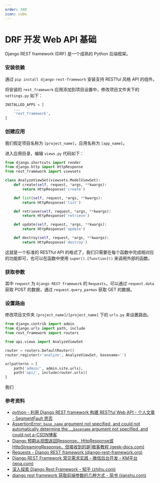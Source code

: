 ```yaml
---
order: 340
icon: cube
---
```


# DRF 开发 Web API 基础

Django REST framework (DRF) 是一个成熟的 Python 后端框架。

### 安装依赖

通过 `pip install django-rest-framework` 安装支持 RESTful 风格 API 的组件。

将安装的 `rest_framework` 应用添加到项目设置中，修改项目文件夹下的 `settings.py` 如下：

```python
INSTALLED_APPS = [
    ...
    'rest_framework',
]
```

### 创建应用

我们假定项目名称为 `[project_name]`，应用名称为 `[app_name]`。

进入应用目录，编辑 `views.py` 代码如下：

```python
from django.shortcuts import render
from django.http import HttpResponse
from rest_framework import viewsets

class AnalyzeViewSet(viewsets.ModelViewSet):
    def create(self, request, *args, **kwargs):
        return HttpResponse('create')

    def list(self, request, *args, **kwargs):
        return HttpResponse('list')

    def retrieve(self, request, *args, **kwargs):
        return HttpResponse('retrieve')

    def update(self, request, *args, **kwargs):
        return HttpResponse('update')

    def destroy(self, request, *args, **kwargs):
        return HttpResponse('destroy')
```

这就是一个标准的 RESTful API 的格式了，我们只需要在每个函数中完成相对应的功能即可，也可以在函数中使用 `super().[function]()` 来调用外部的函数。

### 获取参数

其中 `request` 为 `Django REST framework` 的 `Requests`，可以通过 `request.data` 获取 POST 的数据，通过 `request.query_parmas` 获取 GET 的数据。

### 设置路由

修改项目文件夹 `[project_name]/[project_name]` 下的 `urls.py` 来设置路由。

```python
from django.contrib import admin
from django.urls import path, include
from rest_framework import routers

from api.views import AnalyzeViewSet

router = routers.DefaultRouter()
router.register(r'analyze', AnalyzeViewSet, basename='')

urlpatterns = [
    path('admin/', admin.site.urls),
    path('api/', include(router.urls))
]
```

我们
### 参考资料

- [python - 利用 Django REST framework 构建 RESTful Web API - 个人文章 - SegmentFault 思否](https://segmentfault.com/a/1190000043865961)
- [AssertionError: `base_name` argument not specified, and could not automatically determine the..._`basename` argument not specified, and could not a-CSDN博客](https://blog.csdn.net/qq_41854273/article/details/83893657)
- [Django 预期从视图返回Response、HttpResponse或HttpStreamingResponse，但接收到的是|极客教程 (geek-docs.com)](https://geek-docs.com/django/django-questions/887_django_expected_a_response_httpresponse_or_httpstreamingresponse_to_be_returned_from_the_view_but_received_a_class_nonetype.html)
- [Requests - Django REST framework (django-rest-framework.org)](https://www.django-rest-framework.org/api-guide/requests/)
- [Django REST Framework 常见需求实践 - 微信后台开发 - KM平台 (woa.com)](https://km.woa.com/articles/show/565852?from=iSearch)
- [深入探索 Django Rest Framework - 知乎 (zhihu.com)](https://zhuanlan.zhihu.com/p/643397754)
- [django rest framework 获取前端参数的几种方式 - 简书 (jianshu.com)](https://www.jianshu.com/p/4b746e566d78)